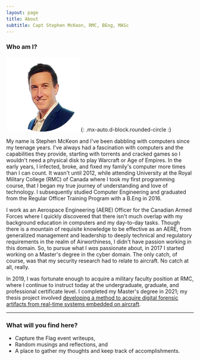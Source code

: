 ```yaml
---
layout: page
title: About
subtitle: Capt Stephen McKeon, RMC, BEng, MASc
---
```


### Who am I? 

![me](assets/img/RGB.png){: .mx-auto.d-block.rounded-circle :}

My name is Stephen McKeon and I've been dabbling with computers since my teenage years. I've always had a fascination with computers and the capabilities they provide, starting with torrents and cracked games so I wouldn't need a physical disk to play Warcraft or Age of Empires. In the early years, I infected, broke, and fixed my family's computer more times than I can count. It wasn't until 2012, while attending University at the Royal Military College (RMC) of Canada where I took my first programming course, that I began my true journey of  understanding and love of technology. I subsequently studied Computer Engineering and graduated from the Regular Officer Training Program with a B.Eng in 2016.

I work as an Aerospace Engineering (AERE) Officer for the Canadian Armed Forces where I quickly discovered that there isn't much overlap with my background education in computers and my day-to-day tasks. Though there is a mountain of requisite knowledge to be effective as an AERE, from generalized management and leadership to deeply technical and regulatory requirements in the realm of Airworthiness, I didn't have passion working in this domain. So, to pursue what I *was* passionate about, in 2017 I started working on a Master's degree in the cyber domain. The only catch, of course, was that my security research had to relate to aircraft. No catch at all, really.

In 2019, I was fortunate enough to acquire a military faculty position at RMC, where I continue to instruct today at the undergraduate, graduate, and professional certificate level. I completed my Master's degree in 2021; my thesis project involved [developing a method to acquire digital forensic artifacts from real-time systems embedded on aircraft](https://github.com/SteveMcKeon/sleuthkit_custom).

---

### What will you find here?

* Capture the Flag event writeups,
* Random musings and reflections, and
* A place to gather my thoughts and keep track of accomplishments.
